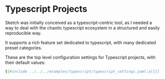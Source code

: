 # Typescript Projects

Sketch was initially conceived as a typescript-centric tool, as I needed a way to deal with the chaotic typescript ecosystem in a structured and easily reproducible way.

It supports a rich feature set dedicated to typescript, with many dedicated preset categories.

These are the top level configuration settings for Typescript projects, with their default values:

```yaml
{{#include ../../../examples/typescript/typescript_settings.yaml:all}}
```


